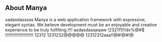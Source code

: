 ## About Manya
sadasdasssss
Manya is a web application framework with expressive, elegant syntax. We believe development must be an enjoyable and creative experience to be truly fulfilling.!!!!
asdasdasqeqwe
!232111!!!dx$%#$%@#$
!!!!!!!!!!!!!!!!!!!!!!!
12312
1231232@@@@@
12312312aaa!!@#!@#!@

